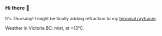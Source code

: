 ### Hi there :wave:

It's Thursday! I might be finally adding refraction to my [terminal raytracer](https://github.com/bewuethr/bash-raytracer).

Weather in Victoria BC: mist, at +13°C.
